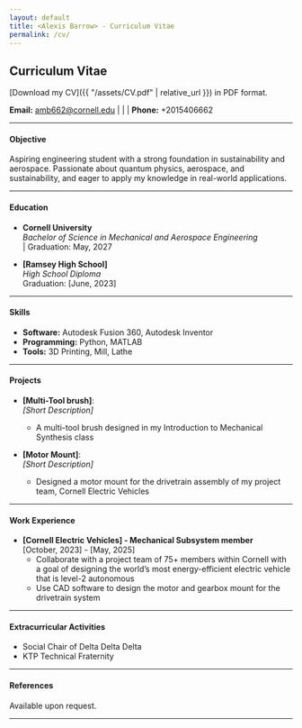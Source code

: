 ```yaml
---
layout: default
title: <Alexis Barrow> - Curriculum Vitae
permalink: /cv/
---
```

## Curriculum Vitae

[Download my CV]({{ "/assets/CV.pdf" | relative_url }}) in PDF format.


**Email:** [amb662@cornell.edu](mailto:netID@cornell.edu) | | | **Phone:** +2015406662

---

#### Objective
Aspiring engineering student with a strong foundation in sustainability and aerospace. Passionate about quantum physics, aerospace, and sustainability, and eager to apply my knowledge in real-world applications.

---

#### Education
- **Cornell University**  
  *Bachelor of Science in Mechanical and Aerospace Engineering*  
  | Graduation: May, 2027

- **[Ramsey High School]**  
  *High School Diploma*  
  Graduation: [June, 2023]

---

#### Skills
- **Software:** Autodesk Fusion 360, Autodesk Inventor  
- **Programming:** Python, MATLAB  
- **Tools:** 3D Printing, Mill, Lathe  

---

#### Projects
- **[Multi-Tool brush]**:  
  *[Short Description]*  
  - A multi-tool brush designed in my Introduction to Mechanical Synthesis class  


- **[Motor Mount]**:  
  *[Short Description]*  
  - Designed a motor mount for the drivetrain assembly of my project team, Cornell Electric Vehicles
 

---

#### Work Experience
- **[Cornell Electric Vehicles] - Mechanical Subsystem member**  
  [October, 2023] - [May, 2025]  
  - Collaborate with a project team of 75+ members within Cornell with a goal of designing the world’s most energy-efficient electric vehicle that is level-2 autonomous 
  - Use CAD software to design the motor and gearbox mount for the drivetrain system

---

#### Extracurricular Activities
- Social Chair of Delta Delta Delta
- KTP Technical Fraternity

---

#### References
Available upon request.

---
